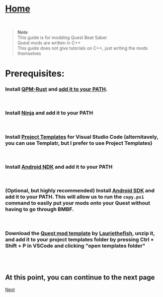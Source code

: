# [Home](https://cgray1234.github.io/index.html)  
<br/>

> **Note**  
> This guide is for modding Quest Beat Saber  
> Quest mods are written in C++  
> This guide does not give tutorials on C++, just writing the mods themselves

# Prerequisites:
### Install [QPM-Rust](https://github.com/RedBrumbler/QuestPackageManager-Rust/actions) and [add it to your PATH](https://helpdeskgeek.com/windows-10/add-windows-path-environment-variable/). 
<br/>

### Install [Ninja](https://github.com/ninja-build/ninja/releases) and add it to your PATH
<br/>

### Install [Project Templates](https://marketplace.visualstudio.com/items?itemName=cantonios.project-templates) for Visual Studio Code (alternitavely, you can use Templatr, but I prefer to use Project Templates)
<br/>

### Install [Android NDK](https://developer.android.com/ndk/downloads) and add it to your PATH
<br/>

### (Optional, but highly recommended) Install [Android SDK](https://developer.android.com/studio/releases/platform-tools#downloads) and add it to your PATH. This will allow us to run the `copy.ps1` command to easily put your mods onto your Quest without having to go through BMBF.
<br/>

### Download the [Quest mod template](https://github.com/Lauriethefish/quest-mod-template/releases/download/0.5.0/quest-mod-template.zip) by [Lauriethefish](https://github.com/Lauriethefish), unzip it, and add it to your project templates folder by pressing Ctrl + Shift + P in VSCode and clicking "open templates folder"
<br/>
<br/>

## At this point, you can continue to the next page
[Next](./updating-your-modjson.md)